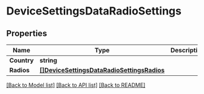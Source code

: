 # DeviceSettingsDataRadioSettings

## Properties

Name | Type | Description | Notes
------------ | ------------- | ------------- | -------------
**Country** | **string** |  | [optional] 
**Radios** | [**[]DeviceSettingsDataRadioSettingsRadios**](deviceSettingsData_radioSettings_radios.md) |  | [optional] 

[[Back to Model list]](../README.md#documentation-for-models) [[Back to API list]](../README.md#documentation-for-api-endpoints) [[Back to README]](../README.md)


